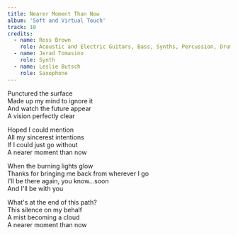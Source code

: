 ```yaml
---
title: Nearer Moment Than Now
album: 'Soft and Virtual Touch'
track: 10
credits:
  - name: Ross Brown
    role: Acoustic and Electric Guitars, Bass, Synths, Percussion, Drum programming, Vocals
  - name: Jerad Tomasino
    role: Synth
  - name: Leslie Butsch
    role: Saxophone
---
```


Punctured the surface  
Made up my mind to ignore it  
And watch the future appear  
A vision perfectly clear

Hoped I could mention  
All my sincerest intentions  
If I could just go without  
A nearer moment than now

When the burning lights glow  
Thanks for bringing me back from wherever I go  
I'll be there again, you know...soon  
And I'll be with you

What's at the end of this path?  
This silence on my behalf  
A mist becoming a cloud  
A nearer moment than now
